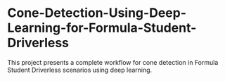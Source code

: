 # Cone-Detection-Using-Deep-Learning-for-Formula-Student-Driverless
This project presents a complete workflow for cone detection in Formula Student Driverless scenarios using deep learning. 
